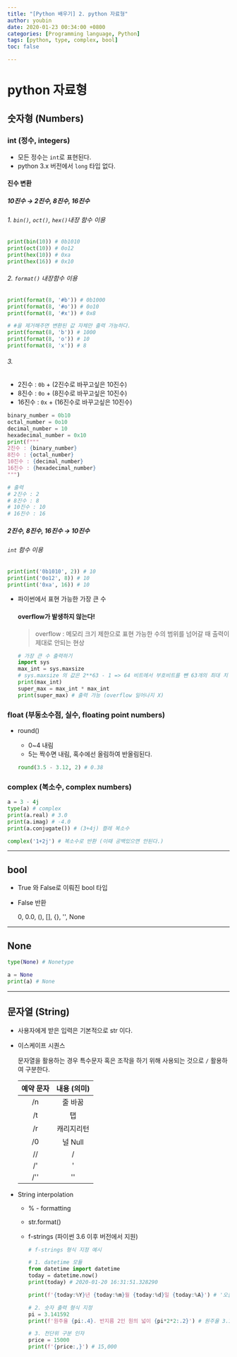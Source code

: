 ```yaml
---
title: "[Python 배우기] 2. python 자료형"
author: youbin
date: 2020-01-23 00:34:00 +0800
categories: [Programming language, Python]
tags: [python, type, complex, bool]
toc: false

---
```


# python 자료형

## 숫자형 (Numbers)

### int (정수, integers)

- 모든 정수는 `int`로 표현된다.
- python 3.x 버전에서 `long` 타입 없다.

#### 진수 변환

##### 10진수 → 2진수, 8진수, 16진수

###### 1. `bin()`, `oct()`, `hex()`내장 함수 이용

```python
print(bin(10)) # 0b1010
print(oct(10)) # 0o12
print(hex(10)) # 0xa
print(hex(16)) # 0x10
```

###### 2. `format()` 내장함수 이용

```python
print(format(8, '#b')) # 0b1000
print(format(8, '#o')) # 0o10
print(format(8, '#x')) # 0x8

# #을 제거해주면 변환된 값 자체만 출력 가능하다.
print(format(8, 'b')) # 1000
print(format(8, 'o')) # 10
print(format(8, 'x')) # 8
```

###### 3. 

- 2진수 : `0b` + (2진수로 바꾸고싶은 10진수)
- 8진수 : `0o` + (8진수로 바꾸고싶은 10진수)
- 16진수 : `0x` + (16진수로 바꾸고싶은 10진수)

```python
binary_number = 0b10
octal_number = 0o10
decimal_number = 10
hexadecimal_number = 0x10
print(f"""
2진수 : {binary_number}
8진수 : {octal_number}
10진수 : {decimal_number}
16진수 : {hexadecimal_number}
""")

# 출력
# 2진수 : 2
# 8진수 : 8
# 10진수 : 10
# 16진수 : 16
```



##### 2진수, 8진수, 16진수 → 10진수

###### `int` 함수 이용

```python
print(int('0b1010', 2)) # 10
print(int('0o12', 8)) # 10
print(int('0xa', 16)) # 10
```



- 파이썬에서 표현 가능한 가장 큰 수

  #### overflow가 발생하지 않는다!

  > overflow : 메모리 크기 제한으로 표현 가능한 수의 범위를 넘어갈 때 출력이 제대로 안되는 현상

  ```python
  # 가장 큰 수 출력하기
  import sys
  max_int = sys.maxsize
  # sys.maxsize 의 값은 2**63 - 1 => 64 비트에서 부호비트를 뺀 63개의 최대 치
  print(max_int)
  super_max = max_int * max_int
  print(super_max) # 출력 가능 (overflow 일어나지 X)
  ```

  

### float (부동소수점, 실수, floating point numbers)

- round()

  - 0~4 내림
  - 5는 짝수면 내림, 혹수에선 올림하여 반올림된다.

  ```python
  round(3.5 - 3.12, 2) # 0.38
  ```

  

### complex (복소수, complex numbers)

```python
a = 3 - 4j
type(a) # complex
print(a.real) # 3.0
print(a.imag) # -4.0
print(a.conjugate()) # (3+4j) 켤레 복소수

complex('1+2j') # 복소수로 반환 (이때 공백있으면 안된다.)
```

---

## bool

- True 와 False로 이뤄진 bool 타입

- False 반환

  0, 0.0, (), [], {}, '', None

---

## None

```python
type(None) # Nonetype

a = None
print(a) # None
```

---

## 문자열 (String)

- 사용자에게 받은 입력은 기본적으로 str 이다.

- 이스케이프 시퀀스

  문자열을 활용하는 경우 특수문자 혹은 조작을 하기 위해 사용되는 것으로 `/` 활용하여 구분한다.

  | 예약 문자 | 내용 (의미) |
  | :-------: | :---------: |
  |    /n     |   줄 바꿈   |
  |    /t     |     탭      |
  |    /r     | 캐리지리턴  |
  |    /0     |   널 Null   |
  |    //     |      /      |
  |    /'     |      '      |
  |    /''    |     ''      |

- String interpolation

  - % - formatting

  - str.format()

  - f-strings (파이썬 3.6 이후 버전에서 지원)

    ```python
    # f-strings 형식 지정 예시
    
    # 1. datetime 모듈
    from datetime import datetime
    today = datetime.now()
    print(today) # 2020-01-20 16:31:51.328290
    
    print(f'{today:%Y}년 {today:%m}월 {today:%d}일 {today:%A}') # '오늘은 2020년 01월 20일 Monday'
    
    # 2. 숫자 출력 형식 지정
    pi = 3.141592
    print(f'원주율 {pi:.4}. 반지름 2인 원의 넓이 {pi*2*2:.2}') # 원주율 3.142 반지름 2인 원의 넓이 1.3e+01
    
    # 3. 천단위 구분 인자
    price = 15000
    print(f'{price:,}') # 15,000
    ```